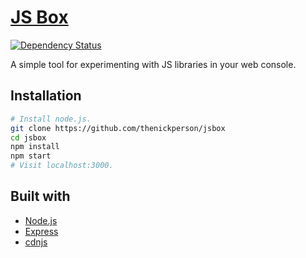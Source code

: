 # [JS Box](http://jsbox.herokuapp.com/)
[![Dependency Status](https://gemnasium.com/thenickperson/jsbox.png)](https://gemnasium.com/thenickperson/jsbox)

A simple tool for experimenting with JS libraries in your web console.

## Installation
```bash
# Install node.js.
git clone https://github.com/thenickperson/jsbox
cd jsbox
npm install
npm start
# Visit localhost:3000.
```

## Built with
- [Node.js](http://nodejs.org/)
- [Express](http://expressjs.com/)
- [cdnjs](http://cdnjs.com/)
